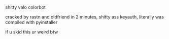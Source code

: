 shitty valo colorbot

cracked by rastn and oldfriend in 2 minutes, shitty ass keyauth, literally was compiled with pyinstaller

if u skid this ur weird btw
